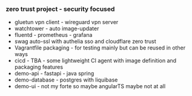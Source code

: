 ### zero trust project - security focused

  - gluetun vpn client - wireguard vpn server
  - watchtower - auto image-updater
  - fluentd - prometheus - grafana
  - swag auto-ssl with authelia sso and cloudflare zero trust
  - Vagrantfile packaging - for testing mainly but can be reused in other ways
  - cicd - TBA - some lightweight CI agent with image definition and packaging features
  - demo-api - fastapi - java spring
  - demo-database - postgres with liquibase
  - demo-ui - not my forte so maybe angularTS maybe not at all
